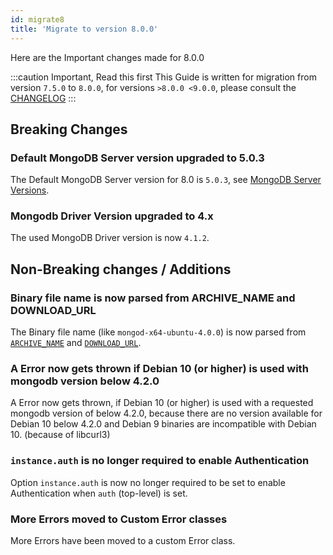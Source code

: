 ```yaml
---
id: migrate8
title: 'Migrate to version 8.0.0'
---
```


Here are the Important changes made for 8.0.0

:::caution Important, Read this first
This Guide is written for migration from version `7.5.0` to `8.0.0`, for versions `>8.0.0 <9.0.0`, please consult the [CHANGELOG](https://github.com/nodkz/mongodb-memory-server/blob/master/CHANGELOG.md)
:::

## Breaking Changes

### Default MongoDB Server version upgraded to 5.0.3

The Default MongoDB Server version for 8.0 is `5.0.3`, see [MongoDB Server Versions](../mongodb-server-versions.md).

### Mongodb Driver Version upgraded to 4.x

The used MongoDB Driver version is now `4.1.2`.

## Non-Breaking changes / Additions

### Binary file name is now parsed from ARCHIVE_NAME and DOWNLOAD_URL

The Binary file name (like `mongod-x64-ubuntu-4.0.0`) is now parsed from [`ARCHIVE_NAME`](../../api/config-options#archive_name) and [`DOWNLOAD_URL`](../../api/config-options#download_url).

### A Error now gets thrown if Debian 10 (or higher) is used with mongodb version below 4.2.0

A Error now gets thrown, if Debian 10 (or higher) is used with a requested mongodb version of below 4.2.0, because there are no version available for Debian 10 below 4.2.0 and Debian 9 binaries are incompatible with Debian 10. (because of libcurl3)

### `instance.auth` is no longer required to enable Authentication

Option `instance.auth` is now no longer required to be set to enable Authentication when `auth` (top-level) is set.

### More Errors moved to Custom Error classes

More Errors have been moved to a custom Error class.
